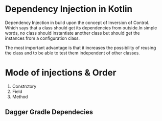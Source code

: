 # Dependency Injection in Kotlin 

Dependency Injection in build upon the concept of Inversion of Control. Which says that a class should get its dependencies from outside.In simple words, no class should instantiate another class but should get the instances from a configuration class.

The most important advantage is that it increases the possibility of reusing the class and to be able to test them independent of other classes.

# Mode of injections & Order 
1. Constrctory 
2. Field 
3. Method 

## Dagger Gradle Dependecies 
